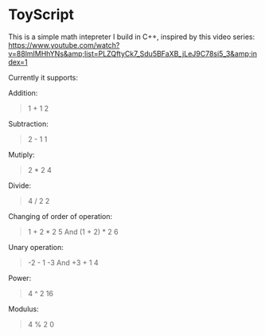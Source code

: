 # ToyScript
This is a simple math intepreter I build in C++, inspired by this video series: https://www.youtube.com/watch?v=88lmIMHhYNs&amp;list=PLZQftyCk7_Sdu5BFaXB_jLeJ9C78si5_3&amp;index=1

Currently it supports:



Addition:
>1 + 1
> 2

Subtraction:
>2 - 1
> 1

Mutiply:
> 2 * 2
> 4

Divide:
> 4 / 2
> 2

Changing of order of operation:
> 1 + 2 * 2
> 5
And
>(1 + 2) * 2
> 6

Unary operation:
> -2 - 1
> -3
And
> +3 + 1
> 4

Power:
> 4 ^ 2
> 16

Modulus:
> 4 % 2
> 0
